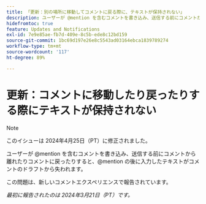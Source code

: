 ```yaml
---
title: 「更新：別の場所に移動してコメントに戻る際に、テキストが保持されない」
description: ユーザーが @mention を含むコメントを書き込み、送信する前にコメントから離れたりコメントに戻ったりすると、@mention の後に入力したテキストがコメントのドラフトから失われます。
hidefromtoc: true
feature: Updates and Notifications
exl-id: 7e9e85ae-fb7d-409e-8c5b-ede8c12bd159
source-git-commit: 1bc69d197e26e8c5543ad03164ebca1839789274
workflow-type: tm+mt
source-wordcount: '117'
ht-degree: 89%

---
```


# 更新：コメントに移動したり戻ったりする際にテキストが保持されない

>[!NOTE]
>
>このイシューは 2024年4月25日（PT）に修正されました。

ユーザーが @mention を含むコメントを書き込み、送信する前にコメントから離れたりコメントに戻ったりすると、@mention の後に入力したテキストがコメントのドラフトから失われます。

この問題は、新しいコメントエクスペリエンスで報告されています。

_最初に報告されたのは 2024年3月21日（PT）です。_
